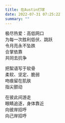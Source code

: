 ```yaml
---
title: 在Austin打球
date: 2022-07-31 07:25:22
summary: ""
---
```


极尽热爱：高低网口\
为每一次胜利低伏、跳跃\
令月亮永不坠跌\
合掌依靠\
共同去抗争

把絮语写于软骨\
柔软、坚定、脆弱\
吻痕留在肌肤\
指尖颤动

在彼此间游走\
眼睛追逐，身体靠近\
向彼岸招呼\
向己岸招呼
